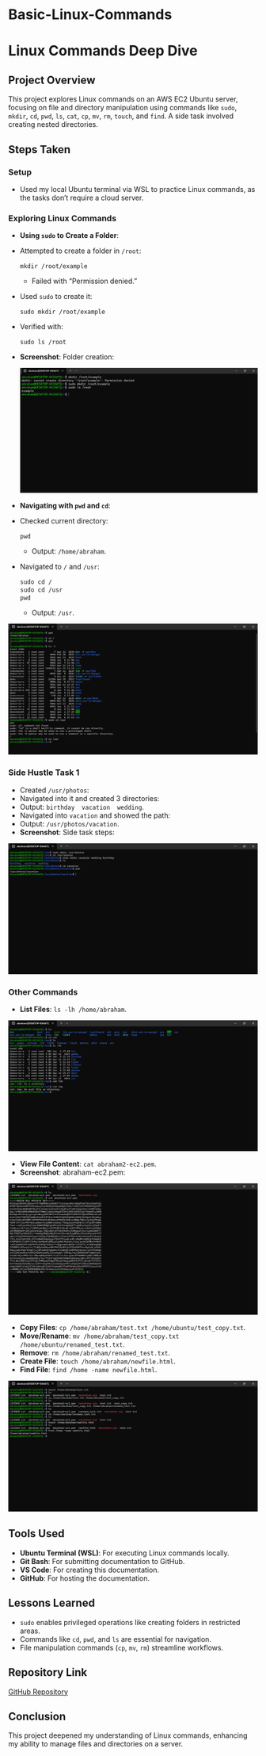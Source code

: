 # Basic-Linux-Commands
# Linux Commands Deep Dive

## Project Overview
This project explores Linux commands on an AWS EC2 Ubuntu server, focusing on file and directory manipulation using commands like `sudo`, `mkdir`, `cd`, `pwd`, `ls`, `cat`, `cp`, `mv`, `rm`, `touch`, and `find`. A side task involved creating nested directories.

## Steps Taken

### Setup
- Used my local Ubuntu terminal via WSL to practice Linux commands, as the tasks don’t require a cloud server.


### Exploring Linux Commands
- **Using `sudo` to Create a Folder**:
- Attempted to create a folder in `/root`:
  ```
  mkdir /root/example
  ```
  - Failed with “Permission denied.”
- Used `sudo` to create it:
  ```
  sudo mkdir /root/example
  ```
- Verified with:
  ```
  sudo ls /root
  ```
- **Screenshot**: Folder creation:

  ![](./img/mkdir.1.png)

- **Navigating with `pwd` and `cd`**:
- Checked current directory:
  ```
  pwd
  ```
  - Output: `/home/abraham`.
- Navigated to `/` and `/usr`:
  ```
  sudo cd /
  sudo cd /usr
  pwd
  ```
  - Output: `/usr`.

![](./img/sudo-usr.2.png)


### Side Hustle Task 1
- Created `/usr/photos`:
- Navigated into it and created 3 directories:
- Output: `birthday  vacation  wedding`.
- Navigated into `vacation` and showed the path:
- Output: `/usr/photos/vacation`.
- **Screenshot**: Side task steps:

![Side Task](./img/side-task.3.png)

### Other Commands
- **List Files**: `ls -lh /home/abraham`.

![](./img/ls-comand.4.png)


- **View File Content**: `cat abraham2-ec2.pem`.
- **Screenshot**: abraham-ec2.pem:

 ![OS Release](./img/cat-command.5.png)


- **Copy Files**: `cp /home/abraham/test.txt /home/ubuntu/test_copy.txt`.
- **Move/Rename**: `mv /home/abraham/test_copy.txt /home/ubuntu/renamed_test.txt`.
- **Remove**: `rm /home/abraham/renamed_test.txt`.
- **Create File**: `touch /home/abraham/newfile.html`.
- **Find File**: `find /home -name newfile.html`.

![](./img/cp-mv-rm-mv-touch-find.6.png)


## Tools Used
- **Ubuntu Terminal (WSL)**: For executing Linux commands locally.
- **Git Bash**: For submitting documentation to GitHub.
- **VS Code**: For creating this documentation.
- **GitHub**: For hosting the documentation.
## Lessons Learned
- `sudo` enables privileged operations like creating folders in restricted areas.
- Commands like `cd`, `pwd`, and `ls` are essential for navigation.
- File manipulation commands (`cp`, `mv`, `rm`) streamline workflows.

## Repository Link
[GitHub Repository](https://github.com/westgrin/Basic-Linux-Commands)

## Conclusion
This project deepened my understanding of Linux commands, enhancing my ability to manage files and directories on a server.

